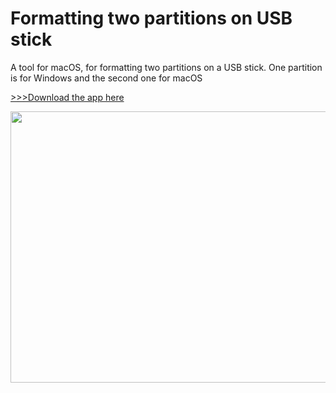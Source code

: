 # Formatting two partitions on USB stick
A tool for macOS, for formatting two partitions on a USB stick. 
One partition is for Windows and the second one for macOS

<a href="https://minhaskamal.github.io/DownGit/#/home?url=https://github.com/SerkanAli/formatting-two-partition-on-USB/tree/master/USBTOOL.app" download>>>>Download the app here </a>

<img src="https://ctdfgw.dm2304.livefilestore.com/y4m7TYY769K4x4uDWbxxbmVh7KWSkhrnpD_SAE3-q7acBZnJa3_krJSKPoy-2Ky1Itm-w1Ap4EdW95LtsdMnyMyC-7lPNa06gjXd8Eag5SLo67-6ocKLz8Y-H5P6CpJ0yEnHm-bqEb3hsJt63ifBp6OhJo6FUiqdHcG2Gqi2d_fbU3WrHZfnfzn3epO3pKk8DJDr4dRru4gJGXm-wVt665AiA?width=592&height=434&cropmode=none" width="592" height="434" />



